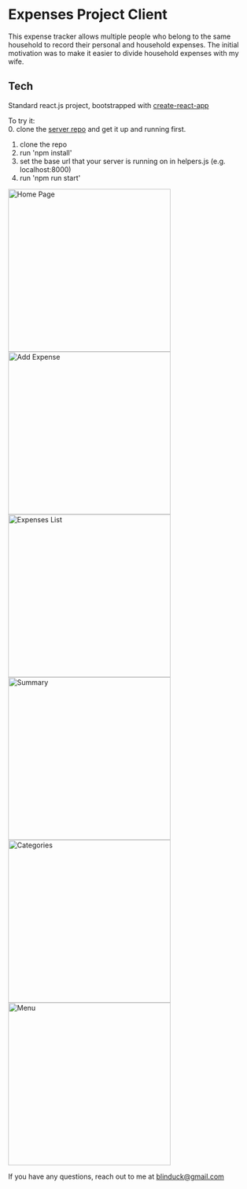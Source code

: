 # Expenses Project Client

This expense tracker allows multiple people who belong to the same household to record their personal and household expenses.
The initial motivation was to make it easier to divide household expenses with my wife.



## Tech
Standard react.js project, bootstrapped with <a href="https://github.com/facebook/create-react-app">create-react-app</a>

To try it:  
0. clone the <a href="https://github.com/blinduck/expenses-server">server repo</a> and get it up and running first.
1. clone the repo
2. run 'npm install'
3. set the base url that your server is running on in helpers.js (e.g. localhost:8000)
4. run 'npm run start'


<img src="https://raw.githubusercontent.com/blinduck/expenses-client/master/public/readme_images/dollardollar.io_home.png" alt="Home Page" width="330px"/>
<img src="https://raw.githubusercontent.com/blinduck/expenses-client/master/public/readme_images/dollardollar.io_add_page.png" alt="Add Expense" width="330px"/>
<img src="https://raw.githubusercontent.com/blinduck/expenses-client/master/public/readme_images/dollardollar.io_expense_list.png" alt="Expenses List" width="330px"/>
<img src="https://raw.githubusercontent.com/blinduck/expenses-client/master/public/readme_images/dollardollar.io_summary.png" alt="Summary" width="330px"/>
<img src="https://raw.githubusercontent.com/blinduck/expenses-client/master/public/readme_images/dollardollar.io_categories.png" alt="Categories" width="330px"/>
<img src="https://raw.githubusercontent.com/blinduck/expenses-client/master/public/readme_images/dollardollar.io_menu.png" alt="Menu" width="330px"/>


If you have any questions, reach out to me at blinduck@gmail.com


